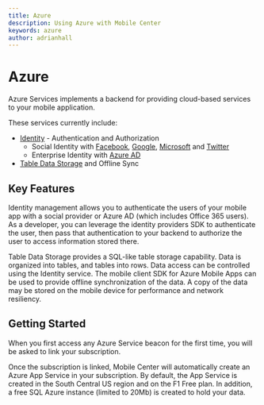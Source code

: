 ```yaml
---
title: Azure
description: Using Azure with Mobile Center
keywords: azure
author: adrianhall
---
```


# Azure

Azure Services implements a backend for providing cloud-based services to your mobile application.

These services currently include:

* [Identity] - Authentication and Authorization
    * Social Identity with [Facebook], [Google], [Microsoft] and [Twitter]
    * Enterprise Identity with [Azure AD]
* [Table Data Storage] and Offline Sync

## Key Features

Identity management allows you to authenticate the users of your mobile app with a social provider or Azure AD (which includes Office 365 users).  As
a developer, you can leverage the identity providers SDK to authenticate the user, then pass that authentication to your backend to authorize the
user to access information stored there.

Table Data Storage provides a SQL-like table storage capability.  Data is organized into tables, and tables into rows.  Data access can be controlled
using the Identity service.   The mobile client SDK for Azure Mobile Apps can be used to provide offline synchronization of the data.  A copy of the
data may be stored on the mobile device for performance and network resiliency.

## Getting Started

When you first access any Azure Service beacon for the first time, you will be asked to link your subscription.

Once the subscription is linked, Mobile Center will automatically create an Azure App Service in your subscription.  By default, the App Service is
created in the South Central US region and on the F1 Free plan.  In addition, a free SQL Azure instance (limited to 20Mb) is created to hold your
data.

[Identity]: identity/
[Facebook]: identity/facebook/
[Google]: identity/google/
[Microsoft]: identity/microsoft/
[Twitter]: identity/twitter/
[Azure AD]: identity/azuread/
[Table Data Storage]: tables/
